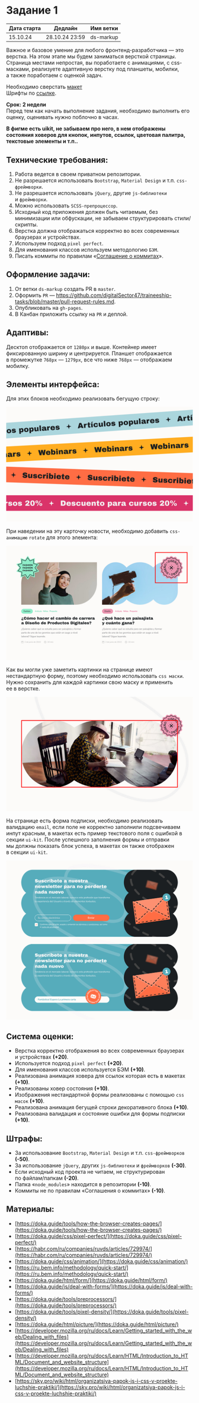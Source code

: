 # Задание 1
| Дата старта | Дедлайн        | Имя ветки          |
|-------------|----------------|--------------------|
| 15.10.24    | 28.10.24 23:59 | ds-markup          |

Важное и&nbsp;базовое умение для любого фронтенд-разработчика&nbsp;&mdash; это верстка. На&nbsp;этом этапе мы&nbsp;будем заниматься версткой страницы. Страница местами непростая, вы&nbsp;поработаете с&nbsp;анимациями, с&nbsp;css-масками, реализуете адаптивную верстку под планшеты, мобилки, а&nbsp;также поработаем с&nbsp;оценкой задач.

Необходимо сверстать [макет](https://www.figma.com/design/mu3xyHH7jl5xGsAB6C0eDa/DS%2F%D1%81%D1%82%D0%B0%D0%B6%D0%B8%D1%80%D0%BE%D0%B2%D0%BA%D0%B0%2F1?node-id=0-1&t=pO8T3EvVcBMVUoT6-1])<br />
Шрифты по [ссылке](https://github.com/digitalSector47/traineeship-tasks/tree/master/task-1/fonts).

**Срок: 2&nbsp;недели**<br />
Перед тем как начать выполнение задания, необходимо выполнить его оценку, оценивать нужно поблочно в&nbsp;часах.

**В фигме есть uikit, не забываем про него, в нем отображены состояния ховеров для кнопок, инпутов, ссылок, цветовая палитра, текстовые элементы и т.п..**

## Технические требования:
1. Работа ведется в своем приватном репозитории.
2. Не&nbsp;разрешается использовать `Bootstrap`, `Material Design` и&nbsp;т.п. `сss-фреймворки`.
3. Не&nbsp;разрешается использовать `jQuery`, другие `js-библиотеки` и&nbsp;`фреймворки`.
4. Можно использовать `SCSS-препроцессор`.
5. Исходный код приложения должен быть читаемым, без минимизации или обфускации, не&nbsp;забываем структурировать стили/скрипты.
6. Верстка должна отображаться корректно во&nbsp;всех современных браузерах и&nbsp;устройствах.
7. Используем подход `pixel perfect`.
8. Для именования классов используем методологию `БЭМ`.
9. Писать коммиты по правилам «[Соглашение о коммитах](https://www.conventionalcommits.org/ru/v1.0.0/)».

## Оформление задачи:
1. От&nbsp;ветки `ds-markup` создать&nbsp;PR в&nbsp;`master`.
2. Оформить `PR`&nbsp;&mdash; https://github.com/digitalSector47/traineeship-tasks/blob/master/pull-request-rules.md.
3. Опубликовать на&nbsp;`gh-pages`.
4. В&nbsp;Канбан приложить ссылку на&nbsp;`PR` и&nbsp;деплой.
   
## Адаптивы:
Десктоп отображается от&nbsp;`1280px` и&nbsp;выше. Контейнер имеет фиксированную ширину и&nbsp;центрируется. Планшет отображается в&nbsp;промежутке `768px`&nbsp;&mdash; `1279px`, все что ниже `768px`&nbsp;&mdash; отображаем мобилку.

## Элементы интерфейса:
Для этих блоков необходимо реализовать бегущую строку:

![Running line](https://github.com/digitalSector47/traineeship-tasks/blob/master/task-1/images/running-lines.jpg)

При наведении на эту карточку новости, необходимо добавить `css-анимацию` `rotate` для этого элемента:

![Hover decor](https://github.com/digitalSector47/traineeship-tasks/blob/master/task-1/images/hover-decor.jpg)

Как вы&nbsp;могли уже заметить картинки на&nbsp;странице имеют нестандартную форму, поэтому необходимо использовать `css маски`. Нужно сохранить для каждой картинки свою маску и&nbsp;применить ее&nbsp;в&nbsp;верстке.

![Image mask](https://github.com/digitalSector47/traineeship-tasks/blob/master/task-1/images/image-mask.jpg)

На&nbsp;странице есть форма подписки, необходимо реализовать валидацию `email`, если поле не&nbsp;корректно заполнили подсвечиваем инпут красным, в макетах есть пример текстового поля с ошибкой в секции `ui-kit`. После успешного заполнения формы и отправки мы&nbsp;должны показать блок успеха, в&nbsp;макетах он&nbsp;также отображен в&nbsp;секции `ui-kit`.

![Form](https://github.com/digitalSector47/traineeship-tasks/blob/master/task-1/images/forms.jpg)

## Система оценки:
* Верстка корректно отображения во&nbsp;всех современных браузерах и&nbsp;устройствах **(+20)**.
* Используется подход `pixel perfect` **(+20)**.
* Для именования классов используется БЭМ **(+10)**.
* Реализована анимация ховера для ссылок которая есть в&nbsp;макетах **(+10)**.
* Реализованы ховер состояния **(+10)**.
* Изображения нестандартной формы реализованы с&nbsp;помощью `css масок` **(+10)**.
* Реализована анимация бегущей строки декоративного блока **(+10)**.
* Реализована валидация и&nbsp;состояние ошибки для формы подписки **(+10)**.

## Штрафы:
* За&nbsp;использование `Bootstrap`, `Material Design` и&nbsp;т.п. `сss-фреймворков` **(-50)**.
* За&nbsp;использование `jQuery`, других `js-библиотеки` и&nbsp;`фреймворков` **(-30)**.
* Если исходный код проекта не&nbsp;читаем, не&nbsp;структурирован по&nbsp;файлам/папкам **(-20)**.
* Папка &laquo;`node_modules`&raquo; находится в&nbsp;репозитории **(-10)**.
* Коммиты не&nbsp;по&nbsp;правилам &laquo;Соглашения о&nbsp;коммитах&raquo; **(-10)**.

## Материалы:
* [https://doka.guide/tools/how-the-browser-creates-pages/](https://doka.guide/tools/how-the-browser-creates-pages/)
* [https://doka.guide/css/pixel-perfect/](https://doka.guide/css/pixel-perfect/)
* [https://habr.com/ru/companies/ruvds/articles/729974/](https://habr.com/ru/companies/ruvds/articles/729974/)
* [https://doka.guide/css/animation/](https://doka.guide/css/animation/)
* [https://ru.bem.info/methodology/quick-start/](https://ru.bem.info/methodology/quick-start/)
* [https://doka.guide/html/form/](https://doka.guide/html/form/)
* [https://doka.guide/js/deal-with-forms/](https://doka.guide/js/deal-with-forms/)
* [https://doka.guide/tools/preprocessors/](https://doka.guide/tools/preprocessors/)
* [https://doka.guide/tools/pixel-density/](https://doka.guide/tools/pixel-density/)
* [https://doka.guide/html/picture/](https://doka.guide/html/picture/)
* [https://developer.mozilla.org/ru/docs/Learn/Getting_started_with_the_web/Dealing_with_files](https://developer.mozilla.org/ru/docs/Learn/Getting_started_with_the_web/Dealing_with_files)
* [https://developer.mozilla.org/ru/docs/Learn/HTML/Introduction_to_HTML/Document_and_website_structure](https://developer.mozilla.org/ru/docs/Learn/HTML/Introduction_to_HTML/Document_and_website_structure)
* [https://sky.pro/wiki/html/organizatsiya-papok-js-i-css-v-proekte-luchshie-praktiki/](https://sky.pro/wiki/html/organizatsiya-papok-js-i-css-v-proekte-luchshie-praktiki/)

